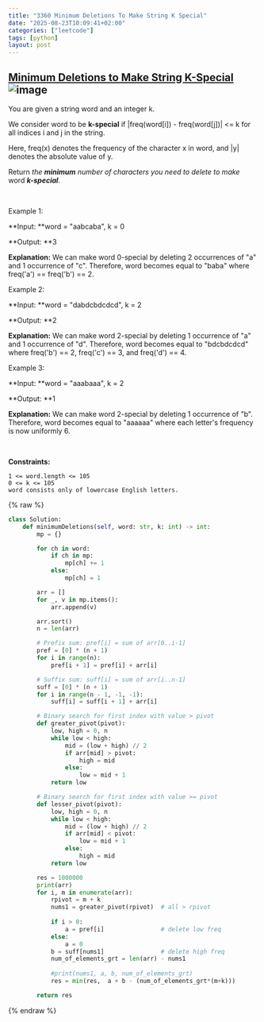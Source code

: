 ```yaml
---
title: "3360 Minimum Deletions To Make String K Special"
date: "2025-08-23T10:09:41+02:00"
categories: ["leetcode"]
tags: [python]
layout: post
---
```


## [Minimum Deletions to Make String K-Special](https://leetcode.com/problems/minimum-deletions-to-make-string-k-special) ![image](https://img.shields.io/badge/Difficulty-Medium-orange)

You are given a string word and an integer k.

We consider word to be **k-special** if |freq(word[i]) - freq(word[j])| <= k for all indices i and j in the string.

Here, freq(x) denotes the frequency of the character x in word, and |y| denotes the absolute value of y.

Return *the **minimum** number of characters you need to delete to make* word ***k-special***.

 

Example 1:

**Input: **word = "aabcaba", k = 0

**Output: **3

**Explanation:** We can make word 0-special by deleting 2 occurrences of "a" and 1 occurrence of "c". Therefore, word becomes equal to "baba" where freq('a') == freq('b') == 2.

Example 2:

**Input: **word = "dabdcbdcdcd", k = 2

**Output: **2

**Explanation:** We can make word 2-special by deleting 1 occurrence of "a" and 1 occurrence of "d". Therefore, word becomes equal to "bdcbdcdcd" where freq('b') == 2, freq('c') == 3, and freq('d') == 4.

Example 3:

**Input: **word = "aaabaaa", k = 2

**Output: **1

**Explanation:** We can make word 2-special by deleting 1 occurrence of "b". Therefore, word becomes equal to "aaaaaa" where each letter's frequency is now uniformly 6.

 

**Constraints:**

	1 <= word.length <= 105
	0 <= k <= 105
	word consists only of lowercase English letters.

{% raw %}
```python
class Solution:
    def minimumDeletions(self, word: str, k: int) -> int:
        mp = {}

        for ch in word:
            if ch in mp:
                mp[ch] += 1
            else:
                mp[ch] = 1

        arr = []
        for _, v in mp.items():
            arr.append(v)

        arr.sort()
        n = len(arr)

        # Prefix sum: pref[i] = sum of arr[0..i-1]
        pref = [0] * (n + 1)
        for i in range(n):
            pref[i + 1] = pref[i] + arr[i]

        # Suffix sum: suff[i] = sum of arr[i..n-1]
        suff = [0] * (n + 1)
        for i in range(n - 1, -1, -1):
            suff[i] = suff[i + 1] + arr[i]

        # Binary search for first index with value > pivot
        def greater_pivot(pivot):
            low, high = 0, n
            while low < high:
                mid = (low + high) // 2
                if arr[mid] > pivot:
                    high = mid
                else:
                    low = mid + 1
            return low

        # Binary search for first index with value >= pivot
        def lesser_pivot(pivot):
            low, high = 0, n
            while low < high:
                mid = (low + high) // 2
                if arr[mid] < pivot:
                    low = mid + 1
                else:
                    high = mid
            return low

        res = 1000000
        print(arr)
        for i, m in enumerate(arr):
            rpivot = m + k
            nums1 = greater_pivot(rpivot)  # all > rpivot
            
            if i > 0:
                a = pref[i]                # delete low freq
            else:
                a = 0
            b = suff[nums1]                # delete high freq
            num_of_elements_grt = len(arr) - nums1
            
            #print(nums1, a, b, num_of_elements_grt)
            res = min(res,  a + b - (num_of_elements_grt*(m+k)))

        return res
```
{% endraw %}
